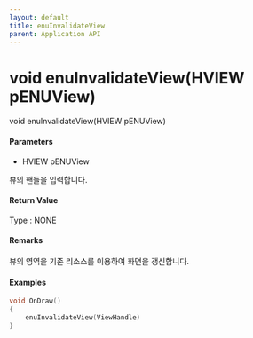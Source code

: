 ```yaml
---
layout: default
title: enuInvalidateView
parent: Application API
---
```

# void enuInvalidateView\(HVIEW pENUView\)

void enuInvalidateView\(HVIEW pENUView\)

#### Parameters

* HVIEW pENUView

뷰의 핸들을 입력합니다.

#### Return Value

Type : NONE

#### Remarks

뷰의 영역을 기존 리소스를 이용하여 화면을 갱신합니다.

#### Examples

```cpp
void OnDraw()
{
    enuInvalidateView(ViewHandle)
}
```



